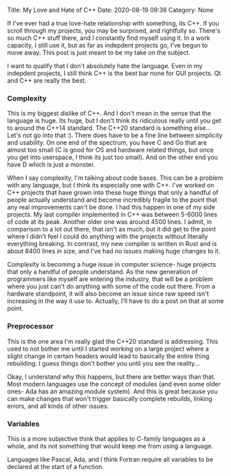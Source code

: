 Title: My Love and Hate of C++
Date: 2020-08-19 09:38
Category: None

If I've ever had a true love-hate relationship with something, its C++. If you scroll through my projects, you may be surprised, and rightfully so. There's so much C++ stuff there, and I constantly find myself using it. In a work capacity, I still use it, but as far as indepdent projects go, I've begun to move away. This post is just meant to be my take on the subject.

I want to qualify that I don't absolutely hate the language. Even in my indepdent projects, I still think C++ is the best bar none for GUI projects. Qt and C++ are really the best.

### Complexity

This is my biggest dislike of C++. And I don't mean in the sense that the language is huge. Its huge, but I don't think its ridiculous really until you get to around the C++14 standard. The C++20 standard is something else... Let's not go into that :). There does have to be a fine line between simplicity and usability. On one end of the spectrum, you have C and Go that are almost too small (C is good for OS and hardware related things, but once you get into userspace, I think its just too small). And on the other end you have D which is just a monster.

When I say complexity, I'm talking about code bases. This can be a problem with any language, but I think its especially one with C++. I've worked on C++ projects that have grown into these huge things that only a handful of people actually understand and become incredibly fragile to the point that any real improvements can't be done. I had this happen in one of my side projects. My last compiler implemented in C++ was between 5-6000 lines of code at its peak. Another older one was around 4500 lines. I admit, in comparison to a lot out there, that isn't as much, but it did get to the point where I didn't feel I could do anything with the projects without literally everything breaking. In contrast, my new compiler is written in Rust and is about 8400 lines in size, and I've had no issues making huge changes to it.

Complexity is becoming a huge issue in computer science- huge projects that only a handful of people understand. As the new generation of programmers like myself are entering the industry, that will be a problem where you just can't do anything with some of the code out there. From a hardware standpoint, it will also become an issue since raw speed isn't increasing in the way it use to. Actually, I'll have to do a post on that at some point.

### Preprocessor

This is the one area I'm really glad the C++20 standard is addressing. This used to not bother me until I started working on a large project where a slight change in certain headers would lead to basically the entire thing rebuilding. I guess things don't bother you until you see the reality...

Okay, I understand why this happens, but there are better ways than that. Most modern languages use the concept of modules (and even some older ones- Ada has an amazing module system). And this is great because you can make changes that won't trigger basically complete rebuilds, linking errors, and all kinds of other issues.

### Variables

This is a more subjective think that applies to C-family languages as a whole, and its not something that would keep me from using a language.

Languages like Pascal, Ada, and I think Fortran require all variables to be declared at the start of a function.